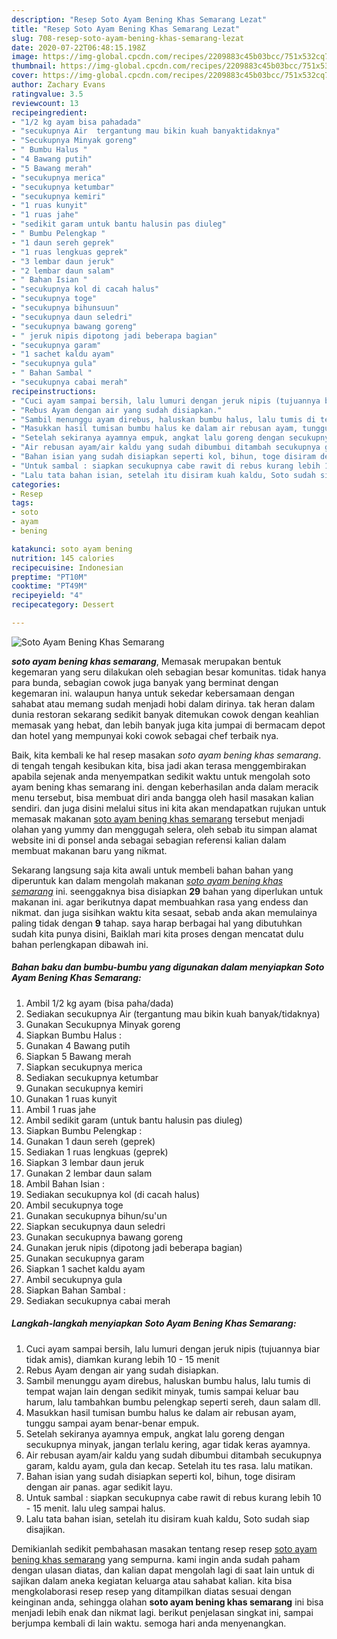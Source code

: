 ```yaml
---
description: "Resep Soto Ayam Bening Khas Semarang Lezat"
title: "Resep Soto Ayam Bening Khas Semarang Lezat"
slug: 708-resep-soto-ayam-bening-khas-semarang-lezat
date: 2020-07-22T06:48:15.198Z
image: https://img-global.cpcdn.com/recipes/2209883c45b03bcc/751x532cq70/soto-ayam-bening-khas-semarang-foto-resep-utama.jpg
thumbnail: https://img-global.cpcdn.com/recipes/2209883c45b03bcc/751x532cq70/soto-ayam-bening-khas-semarang-foto-resep-utama.jpg
cover: https://img-global.cpcdn.com/recipes/2209883c45b03bcc/751x532cq70/soto-ayam-bening-khas-semarang-foto-resep-utama.jpg
author: Zachary Evans
ratingvalue: 3.5
reviewcount: 13
recipeingredient:
- "1/2 kg ayam bisa pahadada"
- "secukupnya Air  tergantung mau bikin kuah banyaktidaknya"
- "Secukupnya Minyak goreng"
- " Bumbu Halus "
- "4 Bawang putih"
- "5 Bawang merah"
- "secukupnya merica"
- "secukupnya ketumbar"
- "secukupnya kemiri"
- "1 ruas kunyit"
- "1 ruas jahe"
- "sedikit garam untuk bantu halusin pas diuleg"
- " Bumbu Pelengkap "
- "1 daun sereh geprek"
- "1 ruas lengkuas geprek"
- "3 lembar daun jeruk"
- "2 lembar daun salam"
- " Bahan Isian "
- "secukupnya kol di cacah halus"
- "secukupnya toge"
- "secukupnya bihunsuun"
- "secukupnya daun seledri"
- "secukupnya bawang goreng"
- " jeruk nipis dipotong jadi beberapa bagian"
- "secukupnya garam"
- "1 sachet kaldu ayam"
- "secukupnya gula"
- " Bahan Sambal "
- "secukupnya cabai merah"
recipeinstructions:
- "Cuci ayam sampai bersih, lalu lumuri dengan jeruk nipis (tujuannya biar tidak amis), diamkan kurang lebih 10 - 15 menit"
- "Rebus Ayam dengan air yang sudah disiapkan."
- "Sambil menunggu ayam direbus, haluskan bumbu halus, lalu tumis di tempat wajan lain dengan sedikit minyak, tumis sampai keluar bau harum, lalu tambahkan bumbu pelengkap seperti sereh, daun salam dll."
- "Masukkan hasil tumisan bumbu halus ke dalam air rebusan ayam, tunggu sampai ayam benar-benar empuk."
- "Setelah sekiranya ayamnya empuk, angkat lalu goreng dengan secukupnya minyak, jangan terlalu kering, agar tidak keras ayamnya."
- "Air rebusan ayam/air kaldu yang sudah dibumbui ditambah secukupnya garam, kaldu ayam, gula dan kecap. Setelah itu tes rasa. lalu matikan."
- "Bahan isian yang sudah disiapkan seperti kol, bihun, toge disiram dengan air panas. agar sedikit layu."
- "Untuk sambal : siapkan secukupnya cabe rawit di rebus kurang lebih 10 - 15 menit. lalu uleg sampai halus."
- "Lalu tata bahan isian, setelah itu disiram kuah kaldu, Soto sudah siap disajikan."
categories:
- Resep
tags:
- soto
- ayam
- bening

katakunci: soto ayam bening 
nutrition: 145 calories
recipecuisine: Indonesian
preptime: "PT10M"
cooktime: "PT49M"
recipeyield: "4"
recipecategory: Dessert

---
```



![Soto Ayam Bening Khas Semarang](https://img-global.cpcdn.com/recipes/2209883c45b03bcc/751x532cq70/soto-ayam-bening-khas-semarang-foto-resep-utama.jpg)

<b><i>soto ayam bening khas semarang</i></b>, Memasak merupakan bentuk kegemaran yang seru dilakukan oleh sebagian besar komunitas. tidak hanya para bunda, sebagian cowok juga banyak yang berminat dengan kegemaran ini. walaupun hanya untuk sekedar kebersamaan dengan sahabat atau memang sudah menjadi hobi dalam dirinya. tak heran dalam dunia restoran sekarang sedikit banyak ditemukan cowok dengan keahlian memasak yang hebat, dan lebih banyak juga kita jumpai di bermacam depot dan hotel yang mempunyai koki cowok sebagai chef terbaik nya.

Baik, kita kembali ke hal resep masakan <i>soto ayam bening khas semarang</i>. di tengah tengah kesibukan kita, bisa jadi akan terasa menggembirakan apabila sejenak anda menyempatkan sedikit waktu untuk mengolah soto ayam bening khas semarang ini. dengan keberhasilan anda dalam meracik menu tersebut, bisa membuat diri anda bangga oleh hasil masakan kalian sendiri. dan juga disini melalui situs ini kita akan mendapatkan rujukan untuk memasak makanan <u>soto ayam bening khas semarang</u> tersebut menjadi olahan yang yummy dan menggugah selera, oleh sebab itu simpan alamat website ini di ponsel anda sebagai sebagian referensi kalian dalam membuat makanan baru yang nikmat.




Sekarang langsung saja kita awali untuk membeli bahan bahan yang diperuntuk kan dalam mengolah makanan <u><i>soto ayam bening khas semarang</i></u> ini. seenggaknya bisa disiapkan <b>29</b> bahan yang diperlukan untuk makanan ini. agar berikutnya dapat membuahkan rasa yang endess dan nikmat. dan juga sisihkan waktu kita sesaat, sebab anda akan memulainya paling tidak dengan <b>9</b> tahap. saya harap berbagai hal yang dibutuhkan sudah kita punya disini, Baiklah mari kita proses dengan mencatat dulu bahan perlengkapan dibawah ini.

<!--inarticleads1-->

##### Bahan baku dan bumbu-bumbu yang digunakan dalam menyiapkan Soto Ayam Bening Khas Semarang:

1. Ambil 1/2 kg ayam (bisa paha/dada)
1. Sediakan secukupnya Air  (tergantung mau bikin kuah banyak/tidaknya)
1. Gunakan Secukupnya Minyak goreng
1. Siapkan  Bumbu Halus :
1. Gunakan 4 Bawang putih
1. Siapkan 5 Bawang merah
1. Siapkan secukupnya merica
1. Sediakan secukupnya ketumbar
1. Gunakan secukupnya kemiri
1. Gunakan 1 ruas kunyit
1. Ambil 1 ruas jahe
1. Ambil sedikit garam (untuk bantu halusin pas diuleg)
1. Siapkan  Bumbu Pelengkap :
1. Gunakan 1 daun sereh (geprek)
1. Sediakan 1 ruas lengkuas (geprek)
1. Siapkan 3 lembar daun jeruk
1. Gunakan 2 lembar daun salam
1. Ambil  Bahan Isian :
1. Sediakan secukupnya kol (di cacah halus)
1. Ambil secukupnya toge
1. Gunakan secukupnya bihun/su&#39;un
1. Siapkan secukupnya daun seledri
1. Gunakan secukupnya bawang goreng
1. Gunakan  jeruk nipis (dipotong jadi beberapa bagian)
1. Gunakan secukupnya garam
1. Siapkan 1 sachet kaldu ayam
1. Ambil secukupnya gula
1. Siapkan  Bahan Sambal :
1. Sediakan secukupnya cabai merah




<!--inarticleads2-->

##### Langkah-langkah menyiapkan Soto Ayam Bening Khas Semarang:

1. Cuci ayam sampai bersih, lalu lumuri dengan jeruk nipis (tujuannya biar tidak amis), diamkan kurang lebih 10 - 15 menit
1. Rebus Ayam dengan air yang sudah disiapkan.
1. Sambil menunggu ayam direbus, haluskan bumbu halus, lalu tumis di tempat wajan lain dengan sedikit minyak, tumis sampai keluar bau harum, lalu tambahkan bumbu pelengkap seperti sereh, daun salam dll.
1. Masukkan hasil tumisan bumbu halus ke dalam air rebusan ayam, tunggu sampai ayam benar-benar empuk.
1. Setelah sekiranya ayamnya empuk, angkat lalu goreng dengan secukupnya minyak, jangan terlalu kering, agar tidak keras ayamnya.
1. Air rebusan ayam/air kaldu yang sudah dibumbui ditambah secukupnya garam, kaldu ayam, gula dan kecap. Setelah itu tes rasa. lalu matikan.
1. Bahan isian yang sudah disiapkan seperti kol, bihun, toge disiram dengan air panas. agar sedikit layu.
1. Untuk sambal : siapkan secukupnya cabe rawit di rebus kurang lebih 10 - 15 menit. lalu uleg sampai halus.
1. Lalu tata bahan isian, setelah itu disiram kuah kaldu, Soto sudah siap disajikan.




Demikianlah sedikit pembahasan masakan tentang resep resep <u>soto ayam bening khas semarang</u> yang sempurna. kami ingin anda sudah paham dengan ulasan diatas, dan kalian dapat mengolah lagi di saat lain untuk di sajikan dalam aneka kegiatan keluarga atau sahabat kalian. kita bisa mengkolaborasi resep resep yang ditampilkan diatas sesuai dengan keinginan anda, sehingga olahan <b>soto ayam bening khas semarang</b> ini bisa menjadi lebih enak dan nikmat lagi. berikut penjelasan singkat ini, sampai berjumpa kembali di lain waktu. semoga hari anda menyenangkan.
